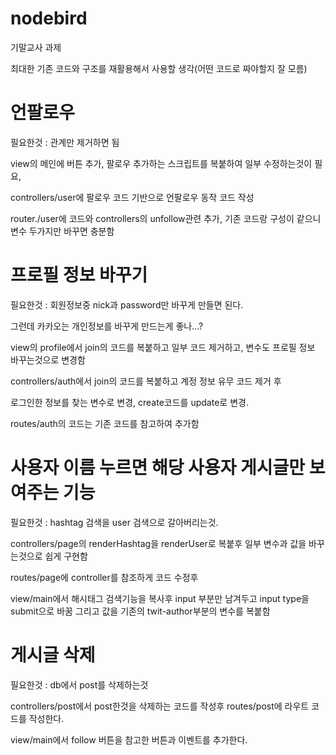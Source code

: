 # nodebird

기말교사 과제

최대한 기존 코드와 구조를 재활용해서 사용할 생각(어떤 코드로 짜야할지 잘 모름)

# 언팔로우

필요한것 : 관계만 제거하면 됨

view의 메인에 버튼 추가, 팔로우 추가하는 스크립트를 복붙하여 일부 수정하는것이 필요,

controllers/user에 팔로우 코드 기반으로 언팔로우 동작 코드 작성

router./user에 코드와 controllers의 unfollow관련 추가, 기존 코드랑 구성이 같으니 변수 두가지만 바꾸면 충분함

# 프로필 정보 바꾸기

필요한것 : 회원정보중 nick과 password만 바꾸게 만들면 된다.

그런데 카카오는 개인정보를 바꾸게 만드는게 좋나...?

view의 profile에서 join의 코드를 복붙하고 일부 코드 제거하고, 변수도 프로필 정보 바꾸는것으로 변경함

controllers/auth에서 join의 코드를 복붙하고 계정 정보 유무 코드 제거 후

로그인한 정보를 찾는 변수로 변경, create코드를 update로 변경.

routes/auth의 코드는 기존 코드를 참고하여 추가함

# 사용자 이름 누르면 해당 사용자 게시글만 보여주는 기능

필요한것 : hashtag 검색을 user 검색으로 갈아버리는것.

controllers/page의 renderHashtag을 renderUser로 복붙후 일부 변수과 값을 바꾸는것으로 쉽게 구현함

routes/page에 controller를 참조하게 코드 수정후

view/main에서 해시태그 검색기능을 복사후 input 부분만 남겨두고 input type을 submit으로 바꿈 그리고 값을 기존의 twit-author부분의 변수를 복붙함

# 게시글 삭제

필요한것 : db에서 post를 삭제하는것

controllers/post에서 post한것을 삭제하는 코드를 작성후 routes/post에 라우트 코드를 작성한다.

view/main에서 follow 버튼을 참고한 버튼과 이벤트를 추가한다.
